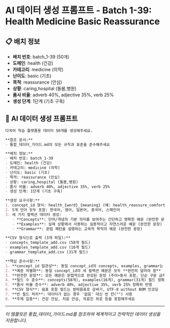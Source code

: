 # AI 데이터 생성 프롬프트 - Batch 1-39: Health Medicine Basic Reassurance

## 📋 배치 정보
- **배치 번호**: batch_1-39 (50개)
- **도메인**: health (건강)
- **카테고리**: medicine (의학)
- **난이도**: basic (기초)
- **목적**: reassurance (안심)
- **상황**: caring,hospital (돌봄,병원)
- **품사 비율**: adverb 40%, adjective 35%, verb 25%
- **생성 단계**: 1단계 (기초 구축)

## 🎯 AI 데이터 생성 프롬프트

```markdown
다국어 학습 플랫폼용 데이터 50개를 생성해주세요.

**참조 문서:**
- 통합_데이터_가이드.md의 모든 규칙과 표준을 준수해주세요

**배치 정보:**
- 배치 번호: batch_1-39
- 도메인: health (건강)
- 카테고리: medicine (의학)
- 난이도: basic (기초)
- 목적: reassurance (안심)
- 상황: caring,hospital (돌봄,병원)
- 품사 비율: adverb 40%, adjective 35%, verb 25%
- 생성 단계: 1단계 (기초 구축)

**생성 요구사항:**
1. concept_id 형식: health_{word}_{meaning} (예: health_reassure_comfort)
2. 5개 언어 모두 포함: 한국어, 영어, 일본어, 중국어, 스페인어
3. 세 가지 컬렉션 데이터 생성:
   - **Concepts**: 단어/개념의 기본 의미를 보여주는 간단하고 명확한 예문 (완전한 문장)
   - **Examples**: 실제 상황에서 사용하는 실용적이고 자연스러운 예문 (완전한 문장)
   - **Grammar**: 문법 패턴을 설명하는 교육적 목적의 예문 (완전한 문장)

**CSV 형식으로 출력 (3개 파일):**
- concepts_template_add.csv (58개 필드)
- examples_template_add.csv (16개 필드)
- grammar_template_add.csv (31개 필드)

**핵심 준수사항:**
1. **concept_id 일관성**: 동일 concept_id의 concepts, examples, grammar는 반드시 **같은 단어** 사용
2. **예문 차별화**: 동일 concept_id의 세 컬렉션 예문은 모두 **완전히 달라야 함**
3. **완전한 문장**: 모든 예문은 문법적으로 완성된 문장 (주어+동사 포함, 단순 구문 금지)
4. **필드 수 준수**: concepts(58개), examples(16개), grammar(31개) 필드 정확히 맞춤
5. **품사 비율 준수**: adverb 40%, adjective 35%, verb 25% 정확히 반영
6. **CSV 형식**: 쉼표 포함 필드는 쌍따옴표로 감싸기, UTF-8 without BOM 인코딩
7. **빈 필드 처리**: 데이터가 없는 경우 '없음' 대신 빈 칸("") 사용
8. **주제 집중**: 건강 안심, 치료 안심, 의료진 위로 등을 포함해주세요
```

---

_이 템플릿은 통합_데이터_가이드.md를 참조하여 체계적이고 전략적인 데이터 생성을 지원합니다._
